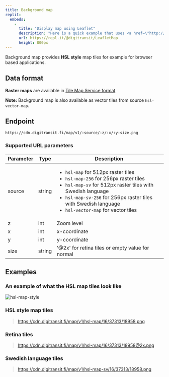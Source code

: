 ```yaml
---
title: Background map
replit: 
  embeds: 
    -
      title: "Display map using Leaflet"
      description: "Here is a quick example that uses <a href=\"http://leafletjs.com/\">Leaflet</a> to display scrollable map.<br/>Note that this example is using <code>hsl-map</code> tiles (<b>512px</b>), which are not the size that Leaflet expects. To display 512px tiles correctly with Leaflet, use options <code>tileSize: 512</code> and <code>zoomOffset: -1</code>" 
      url: https://repl.it/@digitransit/LeafletMap
      height: 800px
---
```

Background map provides **HSL style** map tiles for example for browser based applications.

## Data format

**Raster maps** are available in [Tile Map Service format](https://wiki.osgeo.org/wiki/Tile_Map_Service_Specification)

**Note:** Background map is also available as vector tiles from source `hsl-vector-map`.

## Endpoint
```https://cdn.digitransit.fi/map/v1/:source/:z/:x/:y:size.png```

### Supported URL parameters

| Parameter     | Type           | Description                                              |
|---------------|----------------|----------------------------------------------------------|
| source	| string	 | <ul><li>`hsl-map` for 512px raster tiles</li><li>`hsl-map-256` for 256px raster tiles</li><li>`hsl-map-sv` for 512px raster tiles with Swedish language</li><li>`hsl-map-sv-256` for 256px raster tiles with Swedish language</li><li>`hsl-vector-map` for vector tiles</li></ul>|
| z             | int            | Zoom level
| x             | int            | x-coordinate
| y             | int            | y-coordinate
| size          | string         | '@2x' for retina tiles or empty value for normal

## Examples 

### An example of what the HSL map tiles look like

![hsl-map-style](http://cdn.digitransit.fi/hsl-map/16/37311/18963@2x.png)

### HSL style map tiles

> https://cdn.digitransit.fi/map/v1/hsl-map/16/37313/18958.png

### Retina tiles

> https://cdn.digitransit.fi/map/v1/hsl-map/16/37313/18958@2x.png

### Swedish language tiles 

> https://cdn.digitransit.fi/map/v1/hsl-map-sv/16/37313/18958.png
